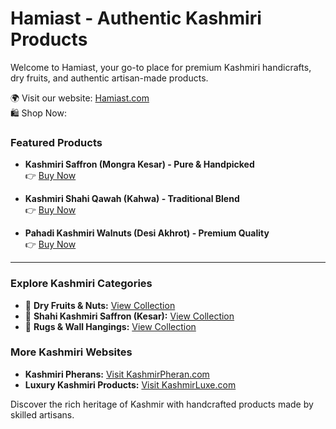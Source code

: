 # Hamiast - Authentic Kashmiri Products  

Welcome to Hamiast, your go-to place for premium Kashmiri handicrafts, dry fruits, and authentic artisan-made products.  

🌍 Visit our website: [Hamiast.com](https://www.hamiast.com)  
🛍️ Shop Now:  

### **Featured Products**  
- **Kashmiri Saffron (Mongra Kesar) - Pure & Handpicked**  
  👉 [Buy Now](https://www.hamiast.com/products/kashmiri-saffron-mongra-pure-kesar-authentic-handpicked?)  

- **Kashmiri Shahi Qawah (Kahwa) - Traditional Blend**  
  👉 [Buy Now](https://www.hamiast.com/products/hamiast-kashmiri-shahi-qawah-kahwa-green-tea-with-saffron-authentic-and-traditional-blend-without-sugar-serves-50-cups?variant=43948306366658)  

- **Pahadi Kashmiri Walnuts (Desi Akhrot) - Premium Quality**  
  👉 [Buy Now](https://www.hamiast.com/products/pahadi-kashmiri-walnuts-kernels-desi-akhrot?variant=44921444565186)  

---

### **Explore Kashmiri Categories**  
- 🥜 **Dry Fruits & Nuts:** [View Collection](https://www.hamiast.com/collections/dry-fruits-and-nuts)  
- 🌿 **Shahi Kashmiri Saffron (Kesar):** [View Collection](https://www.hamiast.com/collections/shahi-kashmiri-saffron-kesar)  
- 🏡 **Rugs & Wall Hangings:** [View Collection](https://www.hamiast.com/collections/rugs-and-wall-hangings)  

### **More Kashmiri Websites**  
- **Kashmiri Pherans:** [Visit KashmirPheran.com](https://www.kashmiripheran.com/)  
- **Luxury Kashmiri Products:** [Visit KashmirLuxe.com](http://www.kashmirluxe.com/)  

Discover the rich heritage of Kashmir with handcrafted products made by skilled artisans.  
